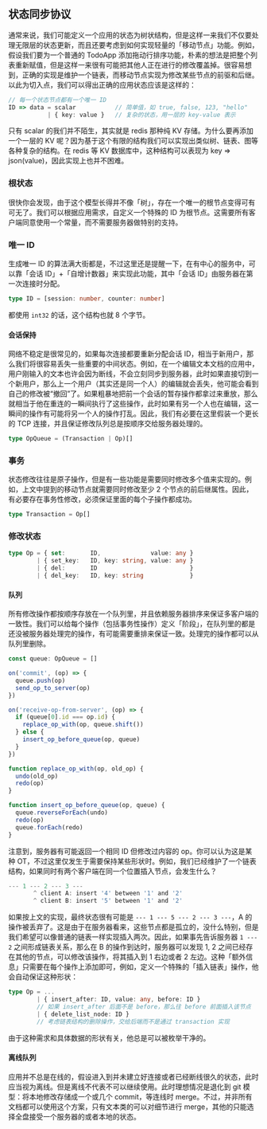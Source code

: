 ## 状态同步协议

通常来说，我们可能定义一个应用的状态为树状结构，但是这样一来我们不仅要处理无限层的状态更新，而且还要考虑到如何实现轻量的「移动节点」功能。例如，假设我们要为一个普通的 TodoApp 添加拖动行排序功能，朴素的想法是把整个列表重新赋值，但是这样一来很有可能把其他人正在进行的修改覆盖掉。很容易想到，正确的实现是维护一个链表，而移动节点实现为修改某些节点的前驱和后继。以此为切入点，我们可以得出正确的应用状态应该是这样的：

```ts
// 每一个状态节点都有一个唯一 ID
ID => data = scalar           // 简单值，如 true, false, 123, "hello"
           | { key: value }   // 复杂的状态，用一层的 key-value 表示
```

只有 scalar 的我们并不陌生，其实就是 redis 那种纯 KV 存储。为什么要再添加一个一层的 KV 呢？因为基于这个有限的结构我们可以实现出类似树、链表、图等各种复杂的结构。在 redis 等 KV 数据库中，这种结构可以表现为 key &rArr; json(value)，因此实现上也并不困难。

### 根状态

很快你会发现，由于这个模型长得并不像「树」，存在一个唯一的根节点变得可有可无了。我们可以根据应用需求，自定义一个特殊的 ID 为根节点。这需要所有客户端同意使用一个常量，而不需要服务器做特别的支持。

### 唯一 ID

生成唯一 ID 的算法满大街都是，不过这里还是提醒一下，在有中心的服务中，可以靠「会话 ID」+「自增计数器」来实现此功能，其中「会话 ID」由服务器在第一次连接时分配。

```ts
type ID = [session: number, counter: number]
```

都使用 `int32` 的话，这个结构也就 8 个字节。

#### 会话保持

网络不稳定是很常见的，如果每次连接都要重新分配会话 ID，相当于新用户，那么我们将很容易丢失一些重要的中间状态。例如，在一个编辑文本文档的应用中，用户刚输入的文本也许会因为断线，不会立刻同步到服务器，此时如果直接切到一个新用户，那么上一个用户（其实还是同一个人）的编辑就会丢失，他可能会看到自己的修改被<q>撤回</q>了。如果粗暴地把前一个会话的暂存操作都拿过来重放，那么就相当于他在重连的一瞬间执行了这些操作，此时如果有另一个人也在编辑，这一瞬间的操作有可能将另一个人的操作打乱。因此，我们有必要在这里假装一个更长的 TCP 连接，并且保证修改队列总是按顺序交给服务器处理的。

```ts
type OpQueue = (Transaction | Op)[]
```

### 事务

状态修改往往是原子操作，但是有一些功能是需要同时修改多个值来实现的。例如，上文中提到的移动节点就需要同时修改至少 2 个节点的前后继属性。因此，有必要存在事务性修改，必须保证里面的每个子操作都成功。

```ts
type Transaction = Op[]
```

### 修改状态

```ts
type Op = { set:       ID,              value: any }
        | { set_key:   ID, key: string, value: any }
        | { del:       ID                          }
        | { del_key:   ID, key: string             }
```

#### 队列

所有修改操作都按顺序存放在一个队列里，并且依赖服务器排序来保证多客户端的一致性。我们可以给每个操作（包括事务性操作）定义「阶段」，在队列里的都是还没被服务器处理完的操作，有可能需要重排来保证一致。处理完的操作都可以从队列里删除。

```ts
const queue: OpQueue = []

on('commit', (op) => {
  queue.push(op)
  send_op_to_server(op)
})

on('receive-op-from-server', (op) => {
  if (queue[0].id === op.id) {
    replace_op_with(op, queue.shift())
  } else {
    insert_op_before_queue(op, queue)
  }
})

function replace_op_with(op, old_op) {
  undo(old_op)
  redo(op)
}

function insert_op_before_queue(op, queue) {
  queue.reverseForEach(undo)
  redo(op)
  queue.forEach(redo)
}
```

注意到，服务器有可能返回一个相同 ID 但修改过内容的 op。你可以认为这是某种 OT，不过这里仅发生于需要保持某些形状时。例如，我们已经维护了一个链表结构，如果同时有两个客户端在同一个位置插入节点，会发生什么？

```js
--- 1 --- 2 --- 3 ---
       ^ client A: insert '4' between '1' and '2'
       ^ client B: insert '5' between '1' and '2'
```

如果按上文的实现，最终状态很有可能是 `--- 1 --- 5 --- 2 --- 3 ---`，A 的操作被丢弃了。这是由于在服务器看来，这些节点都是孤立的，没什么特别，但是我们希望可以像普通的链表一样实现插入两次。因此，如果事先告诉服务器 `1 --- 2` 之间形成链表关系，那么在 B 的操作到达时，服务器可以发现 1, 2 之间已经存在其他的节点，可以修改该操作，将其插入到 1 右边或者 2 左边。这种「额外信息」只需要在每个操作上添加即可，例如，定义一个特殊的「插入链表」操作，他会自动保证这种形状：

```ts
type Op = ...
        | { insert_after: ID, value: any, before: ID }
        // 如果 insert_after 后面不是 before，那么往 before 前面插入该节点
        | { delete_list_node: ID }
        // 考虑链表结构的删除操作，交给后端而不是通过 transaction 实现
```

由于这种需求和具体数据的形状有关，他总是可以被枚举干净的。

#### 离线队列

应用并不总是在线的，假设进入到并未建立好连接或者已经断线很久的状态，此时应当视为离线。但是离线不代表不可以继续使用。此时理想情况是退化到 git 模型：将本地修改存储成一个或几个 commit，等连线时 merge。不过，并非所有文档都可以使用这个方案，只有文本类的可以对细节进行 merge，其他的只能选择全盘接受一个服务器的或者本地的状态。
